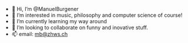 - 👋 Hi, I’m @ManuelBurgener
- 👀 I’m interested in music, philosophy and computer science of course!
- 🌱 I’m currently learning my way around
- 💞️ I’m looking to collaborate on funny and inovative stuff.
- 📫 email: mb@zhws.ch

<!---
ManuelBurgener/ManuelBurgener is a ✨ special ✨ repository because its `README.md` (this file) appears on your GitHub profile.
You can click the Preview link to take a look at your changes.
--->
